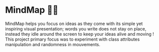 # MindMap 📝🧠
MindMap helps you focus on ideas as they come with its simple yet inspiring visual presentation; words you write does not stay on place, instead they idle around the screen to keep your ideas alive and moving !<br/>
This project primary focus was to experiment with class attributes manipulation and randomness in mouvements.
